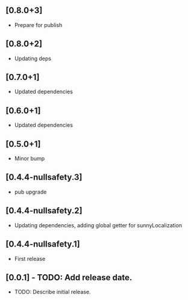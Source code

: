 ## [0.8.0+3]
 * Prepare for publish

## [0.8.0+2]
 * Updating deps

## [0.7.0+1]
 * Updated dependencies

## [0.6.0+1]
 * Updated dependencies

## [0.5.0+1]
 * Minor bump

## [0.4.4-nullsafety.3]
 * pub upgrade

## [0.4.4-nullsafety.2]
 * Updating dependencies, adding global getter for sunnyLocalization

## [0.4.4-nullsafety.1]
 * First release

## [0.0.1] - TODO: Add release date.

* TODO: Describe initial release.
